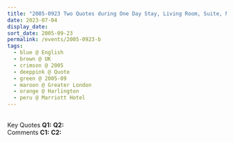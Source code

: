 ```yaml
---
title: "2005-0923 Two Quotes during One Day Stay, Living Room, Suite, Marriott Hotel, Heathrow Airport, Bath Road, Harlington, Hayes UB3 5AN, Greater London, UK"
date: 2023-07-04
display_date: 
sort_date: 2005-09-23
permalink: /events/2005-0923-b
tags:
  - blue @ English
  - brown @ UK
  - crimson @ 2005
  - deeppink @ Quote
  - green @ 2005-09
  - maroon @ Greater London
  - orange @ Harlington
  - peru @ Marriott Hotel
---
```


<br>

<wave-list>
  <list-title color="DarkSeaGreen" width="55">Key Quotes</list-title>
  <list-item color="BlanchedAlmond" width="280"><b>Q1:</b> <i></i></list-item>
  <list-item color="Lavender" width="280"><b>Q2:</b> <i></i></list-item>
</wave-list>

<br>

<wave-list>
  <list-title color="DarkSeaGreen" width="55">Comments</list-title>
  <list-item color="BlanchedAlmond" width="280"><b>C1:</b> <i></i></list-item>
  <list-item color="Lavender" width="280"><b>C2:</b> <i></i></list-item>
</wave-list>